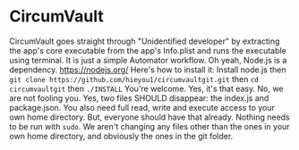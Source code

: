 # CircumVault
CircumVault goes straight through "Unidentified developer" by extracting the app's core executable from the app's Info.plist and runs the executable using terminal. 
It is just a simple Automator workflow.
Oh yeah, Node.js is a dependency. https://nodejs.org/
Here's how to install it:
Install node.js then
`git clone https://github.com/hieyou1/circumvaultgit.git` then
`cd circumvaultgit` then
`./INSTALL`
You're welcome. Yes, it's that easy. No, we are not fooling you. Yes, two files SHOULD disappear: the index.js and package.json. 
You also need full read, write and execute access to your own home directory. But, everyone should have that already.
Nothing needs to be run with `sudo`. We aren't changing any files other than the ones in your own home directory, and obviously the ones in the git folder.

